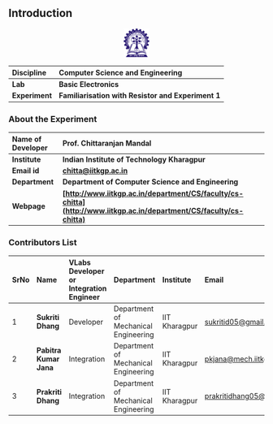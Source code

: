 

## Introduction

<div align="center">
<img src="experiment/images/iitkgp.png" width="10%">
</div>

<b>Discipline | <b> Computer Science and  Engineering 
:--|:--|
<b> Lab | <b> **Basic Electronics**
<b> Experiment|     <b> **Familiarisation with Resistor and Experiment 1**


### About the Experiment 

<!--Fill a brief description of this experiment here-->

<b>Name of Developer | <b> **Prof. Chittaranjan Mandal**
:--|:--|
<b> Institute | <b>  **Indian Institute of Technology Kharagpur**
<b> Email id|     <b>  **chitta@iitkgp.ac.in**
<b> Department |  **Department of Computer Science and Engineering**
<b>Webpage| <b> [http://www.iitkgp.ac.in/department/CS/faculty/cs-chitta](http://www.iitkgp.ac.in/department/CS/faculty/cs-chitta)


### Contributors List

**SrNo** | **Name** | **VLabs Developer or Integration Engineer** | **Department** | **Institute** |  **Email** |
:--|:--|:--|:--|:--| :--|
1 | **Sukriti Dhang** | Developer | Department of Mechanical Engineering | IIT Kharagpur | sukritid05@gmail.com |
2 | **Pabitra Kumar Jana** | Integration  | Department of Mechanical Engineering | IIT Kharagpur | pkjana@mech.iitkgp.ernet.in |
3 | **Prakriti Dhang** | Integration | Department of Mechanical Engineering | IIT Kharagpur | prakritidhang05@gmail.com |
